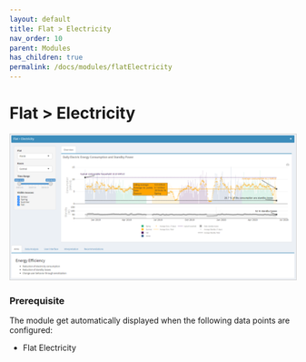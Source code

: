 ```yaml
---
layout: default
title: Flat > Electricity
nav_order: 10
parent: Modules
has_children: true
permalink: /docs/modules/flatElectricity
---
```


# Flat > Electricity

<img src="https://raw.githubusercontent.com/hslu-ige-laes/lcm/master/docs/assets/images/flatElectricity_00.PNG" style="border:1px solid lightgrey"/>

### Prerequisite
The module get automatically displayed when the following data points are configured:
- Flat Electricity